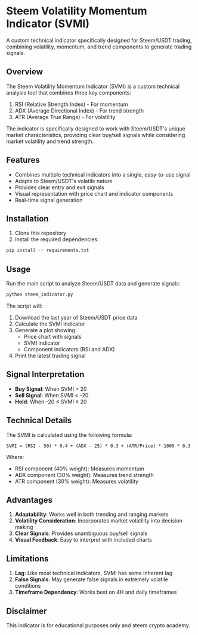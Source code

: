 # Steem Volatility Momentum Indicator (SVMI)

A custom technical indicator specifically designed for Steem/USDT trading, combining volatility, momentum, and trend components to generate trading signals.

## Overview

The Steem Volatility Momentum Indicator (SVMI) is a custom technical analysis tool that combines three key components:
1. RSI (Relative Strength Index) - For momentum
2. ADX (Average Directional Index) - For trend strength
3. ATR (Average True Range) - For volatility

The indicator is specifically designed to work with Steem/USDT's unique market characteristics, providing clear buy/sell signals while considering market volatility and trend strength.

## Features

- Combines multiple technical indicators into a single, easy-to-use signal
- Adapts to Steem/USDT's volatile nature
- Provides clear entry and exit signals
- Visual representation with price chart and indicator components
- Real-time signal generation

## Installation

1. Clone this repository
2. Install the required dependencies:
```bash
pip install -r requirements.txt
```

## Usage

Run the main script to analyze Steem/USDT data and generate signals:
```bash
python steem_indicator.py
```

The script will:
1. Download the last year of Steem/USDT price data
2. Calculate the SVMI indicator
3. Generate a plot showing:
   - Price chart with signals
   - SVMI indicator
   - Component indicators (RSI and ADX)
4. Print the latest trading signal

## Signal Interpretation

- **Buy Signal**: When SVMI > 20
- **Sell Signal**: When SVMI < -20
- **Hold**: When -20 ≤ SVMI ≤ 20

## Technical Details

The SVMI is calculated using the following formula:
```
SVMI = (RSI - 50) * 0.4 + (ADX - 25) * 0.3 + (ATR/Price) * 1000 * 0.3
```

Where:
- RSI component (40% weight): Measures momentum
- ADX component (30% weight): Measures trend strength
- ATR component (30% weight): Measures volatility

## Advantages

1. **Adaptability**: Works well in both trending and ranging markets
2. **Volatility Consideration**: Incorporates market volatility into decision making
3. **Clear Signals**: Provides unambiguous buy/sell signals
4. **Visual Feedback**: Easy to interpret with included charts

## Limitations

1. **Lag**: Like most technical indicators, SVMI has some inherent lag
2. **False Signals**: May generate false signals in extremely volatile conditions
3. **Timeframe Dependency**: Works best on 4H and daily timeframes

## Disclaimer

This indicator is for educational purposes only and steem crypto academy.
